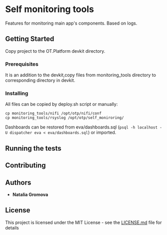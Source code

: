 # Self monitoring tools

Features for monitoring main app's components. Based on logs.

## Getting Started

Copy project to the OT.Platform devkit directory.

### Prerequisites

It is an addition to the devkit,copy files from monitoring_tools directory to corresponding directory in devkit. 


### Installing

All files can be copied by deploy.sh script or manually: 

```
cp monitoring_tools/nifi /opt/otp/nifi/conf
cp monitoring_tools/rsyslog /opt/otp/self_moniroring/

```

Dashboards can be restored from eva/dashboards.sql (`psql -h localhost -U dispatcher eva < eva/dashboards.sql`) or imported.

## Running the tests

## Contributing


## Authors

* **Natalia Gromova** 

## License

This project is licensed under the MIT License - see the [LICENSE.md](LICENSE.md) file for details


